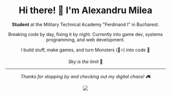 <div align="center">

# Hi there! 🐤 I'm Alexandru Milea

**Student** at the Military Technical Academy "Ferdinand I" in Bucharest.

Breaking code by day, fixing it by night. Currently into game dev, systems programming, and web development.

I build stuff, make games, and turn Monsters (🥤⚡) into code 👻

*Sky is the limit* 🚀

---
*Thanks for stopping by and checking out my digital chaos! 🎮*

![](https://visitor-badge.laobi.icu/badge?page_id=Aless2303)

</div>
